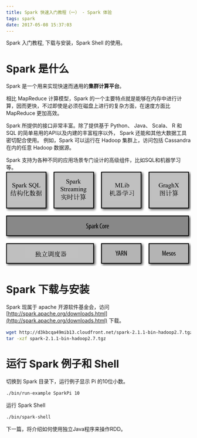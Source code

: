 ```yaml
---
title: Spark 快速入门教程（一） - Spark 体验
tags: spark
date: 2017-05-08 15:37:03
---
```


Spark 入门教程, 下载与安装，Spark Shell 的使用。

<!-- more -->

# Spark 是什么

Spark 是一个用来实现快速而通用的**集群计算平台**。

相比 MapReduce 计算模型，Spark 的一个主要特点就是能够在内存中进行计算，因而更快，不过即使是必须在磁盘上进行的复杂方面，在速度方面比 MapReduce 更加高效。

Spark 所提供的接口非常丰富。除了提供基于 Python、 Java、 Scala、 R 和 SQL 的简单易用的API以及内建的丰富程序以外， Spark 还能和其他大数据工具密切配合使用。 例如，Spark 可以运行在 Hadoop 集群上，访问包括 Cassandra 在内的任意 Hadoop 数据源。

Spark 支持为各种不同的应用场景专门设计的高级组件，比如SQL和机器学习等。
![](images/spark/spark-01.png)

# Spark 下载与安装

Spark 现属于 apache 开源软件基金会，访问 [http://spark.apache.org/downloads.html](http://spark.apache.org/downloads.html) 下载。


``` bash
wget http://d3kbcqa49mib13.cloudfront.net/spark-2.1.1-bin-hadoop2.7.tgz
tar -xzf spark-2.1.1-bin-hadoop2.7.tgz
```

# 运行 Spark 例子和 Shell

切换到 Spark 目录下，运行例子显示 Pi 的10位小数。

``` bash
./bin/run-example SparkPi 10
```

运行 Spark Shell

``` bash
./bin/spark-shell
```

下一篇，将介绍如何使用独立Java程序来操作RDD。
